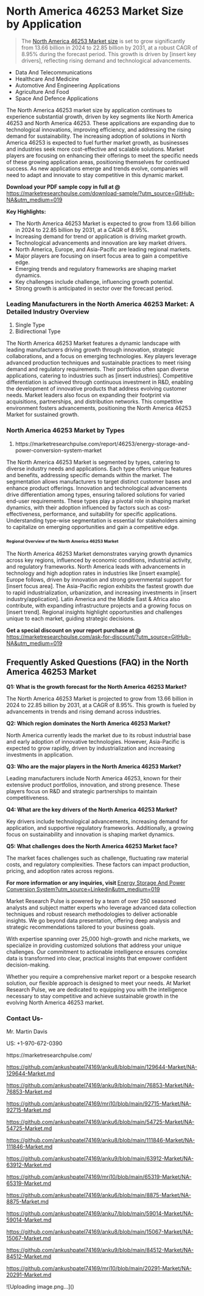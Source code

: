 <h1>North America 46253 Market&nbsp;Size by Application</h1><blockquote><p>The <a href="https://marketresearchpulse.com/download-sample/?utm_source=GitHub-NA&amp;utm_medium=019">North America 46253 Market size</a> is set to grow significantly from 13.66 billion in 2024 to 22.85 billion by 2031, at a robust CAGR of 8.95% during the forecast period. This growth is driven by [insert key drivers], reflecting rising demand and technological advancements.</p></blockquote><ul><li>Data And Telecommunications<li> Healthcare And Medicine<li> Automotive And Engineering Applications<li> Agriculture And Food<li> Space And Defence Applications</li></ul><p>The North America 46253 market size by application continues to experience substantial growth, driven by key segments like North America 46253 and North America 46253. These applications are expanding due to technological innovations, improving efficiency, and addressing the rising demand for sustainability. The increasing adoption of solutions in North America 46253 is expected to fuel further market growth, as businesses and industries seek more cost-effective and scalable solutions. Market players are focusing on enhancing their offerings to meet the specific needs of these growing application areas, positioning themselves for continued success. As new applications emerge and trends evolve, companies will need to adapt and innovate to stay competitive in this dynamic market.</p><p><strong>Download your PDF sample copy in full at @ </strong><a href="https://marketresearchpulse.com/download-sample/?utm_source=GitHub-NA&amp;utm_medium=019">https://marketresearchpulse.com/download-sample/?utm_source=GitHub-NA&amp;utm_medium=019</a></p><p><strong>Key Highlights: </strong></p><ul><li>The North America 46253 Market is expected to grow from 13.66 billion in 2024 to 22.85 billion by 2031, at a CAGR of 8.95%.</li><li>Increasing demand for trend or application is driving market growth.</li><li>Technological advancements and innovation are key market drivers.</li><li>North America, Europe, and Asia-Pacific are leading regional markets.</li><li>Major players are focusing on insert focus area to gain a competitive edge.</li><li>Emerging trends and regulatory frameworks are shaping market dynamics.</li><li>Key challenges include challenge, influencing growth potential.</li><li>Strong growth is anticipated in sector over the forecast period.</li></ul><h3>Leading Manufacturers in the North America 46253 Market: A Detailed Industry Overview</h3><ol><li>Single Type<li> Bidirectional Type</li></ol><div class="flex max-w-full flex-col flex-grow"><div class="min-h-8 text-message flex w-full flex-col items-end gap-2 whitespace-normal break-words [.text-message+&amp;]:mt-5" dir="auto" data-message-author-role="assistant" data-message-id="fd8432e4-4910-450d-b182-61b7bfb0a01f" data-message-model-slug="gpt-4o"><div class="flex w-full flex-col gap-1 empty:hidden first:pt-[3px]"><div class="markdown prose w-full break-words dark:prose-invert light"><p>The North America 46253 Market features a dynamic landscape with leading manufacturers driving growth through innovation, strategic collaborations, and a focus on emerging technologies. Key players leverage advanced production techniques and sustainable practices to meet rising demand and regulatory requirements. Their portfolios often span diverse applications, catering to industries such as [insert industries]. Competitive differentiation is achieved through continuous investment in R&amp;D, enabling the development of innovative products that address evolving customer needs. Market leaders also focus on expanding their footprint via acquisitions, partnerships, and distribution networks. This competitive environment fosters advancements, positioning the North America 46253 Market for sustained growth.</p></div></div></div></div><h3>North America 46253 Market by Types</h3><ol><li>https://marketresearchpulse.com/report/46253/energy-storage-and-power-conversion-system-market</li></ol><div class="flex max-w-full flex-col flex-grow"><div class="min-h-8 text-message flex w-full flex-col items-end gap-2 whitespace-normal break-words [.text-message+&amp;]:mt-5" dir="auto" data-message-author-role="assistant" data-message-id="084470be-0bb7-4664-bddf-5156b4f41249" data-message-model-slug="gpt-4o-mini"><div class="flex w-full flex-col gap-1 empty:hidden first:pt-[3px]"><div class="markdown prose w-full break-words dark:prose-invert light"><p>The North America 46253 Market is segmented by types, catering to diverse industry needs and applications. Each type offers unique features and benefits, addressing specific demands within the market. The segmentation allows manufacturers to target distinct customer bases and enhance product offerings. Innovation and technological advancements drive differentiation among types, ensuring tailored solutions for varied end-user requirements. These types play a pivotal role in shaping market dynamics, with their adoption influenced by factors such as cost-effectiveness, performance, and suitability for specific applications. Understanding type-wise segmentation is essential for stakeholders aiming to capitalize on emerging opportunities and gain a competitive edge.</p></div></div></div></div><h3><span style="font-size: 11px;">Regional Overview of the North America 46253 Market</span></h3><div class="flex max-w-full flex-col flex-grow"><div class="min-h-8 text-message flex w-full flex-col items-end gap-2 whitespace-normal break-words [.text-message+&amp;]:mt-5" dir="auto" data-message-author-role="assistant" data-message-id="e9038762-ce64-4e30-91c9-9bd413514231" data-message-model-slug="gpt-4o-mini"><div class="flex w-full flex-col gap-1 empty:hidden first:pt-[3px]"><div class="markdown prose w-full break-words dark:prose-invert light"><p>The North America 46253 Market demonstrates varying growth dynamics across key regions, influenced by economic conditions, industrial activity, and regulatory frameworks. North America leads with advancements in technology and high adoption rates in industries like [insert example]. Europe follows, driven by innovation and strong governmental support for [insert focus area]. The Asia-Pacific region exhibits the fastest growth due to rapid industrialization, urbanization, and increasing investments in [insert industry/application]. Latin America and the Middle East &amp; Africa also contribute, with expanding infrastructure projects and a growing focus on [insert trend]. Regional insights highlight opportunities and challenges unique to each market, guiding strategic decisions.</p></div></div></div></div><p><strong>Get a special discount on your report purchase at @ </strong><a href="https://marketresearchpulse.com/ask-for-discount/?utm_source=GitHub-NA&amp;utm_medium=019">https://marketresearchpulse.com/ask-for-discount/?utm_source=GitHub-NA&amp;utm_medium=019</a></p><h2>Frequently Asked Questions (FAQ) in the North America 46253 Market</h2><p><strong>Q1: What is the growth forecast for the North America 46253 Market?</strong></p><p>The North America 46253 Market is projected to grow from 13.66 billion in 2024 to 22.85 billion by 2031, at a CAGR of 8.95%. This growth is fueled by advancements in trends and rising demand across industries.</p><p><strong>Q2: Which region dominates the North America 46253 Market?</strong></p><p>North America currently leads the market due to its robust industrial base and early adoption of innovative technologies. However, Asia-Pacific is expected to grow rapidly, driven by industrialization and increasing investments in application.</p><p><strong>Q3: Who are the major players in the North America 46253 Market?</strong></p><p>Leading manufacturers include North America 46253, known for their extensive product portfolios, innovation, and strong presence. These players focus on R&amp;D and strategic partnerships to maintain competitiveness.</p><p><strong>Q4: What are the key drivers of the North America 46253 Market?</strong></p><p>Key drivers include technological advancements, increasing demand for application, and supportive regulatory frameworks. Additionally, a growing focus on sustainability and innovation is shaping market dynamics.</p><p><strong>Q5: What challenges does the North America 46253 Market face?</strong></p><p>The market faces challenges such as challenge, fluctuating raw material costs, and regulatory complexities. These factors can impact production, pricing, and adoption rates across regions.</p><p><strong>For more information or any inquiries, visit&nbsp;</strong><a href="Energy Storage And Power Conversion System?utm_source=Linkedin&utm_medium=019">Energy Storage And Power Conversion System?utm_source=Linkedin&utm_medium=019</a></p><p>Market Research Pulse is powered by a team of over 250 seasoned analysts and subject matter experts who leverage advanced data collection techniques and robust research methodologies to deliver actionable insights. We go beyond data presentation, offering deep analysis and strategic recommendations tailored to your business goals.</p><p>With expertise spanning over 25,000 high-growth and niche markets, we specialize in providing customized solutions that address your unique challenges. Our commitment to actionable intelligence ensures complex data is transformed into clear, practical insights that empower confident decision-making.</p><p>Whether you require a comprehensive market report or a bespoke research solution, our flexible approach is designed to meet your needs. At Market Research Pulse, we are dedicated to equipping you with the intelligence necessary to stay competitive and achieve sustainable growth in the evolving North America 46253 market.</p><h3><strong>Contact Us-</strong></h3><p>Mr. Martin Davis</p><p>US: +1-970-672-0390</p><p>https://marketresearchpulse.com/</p><p><a href="https://github.com/ankushpatel74169/anku8/blob/main/129644-Market/NA-129644-Market.md">https://github.com/ankushpatel74169/anku8/blob/main/129644-Market/NA-129644-Market.md</a></p><p><a href="https://github.com/ankushpatel74169/anku9/blob/main/76853-Market/NA-76853-Market.md">https://github.com/ankushpatel74169/anku9/blob/main/76853-Market/NA-76853-Market.md</a></p><p><a href="https://github.com/ankushpatel74169/mri10/blob/main/92715-Market/NA-92715-Market.md">https://github.com/ankushpatel74169/mri10/blob/main/92715-Market/NA-92715-Market.md</a></p><p><a href="https://github.com/ankushpatel74169/anku6/blob/main/54725-Market/NA-54725-Market.md">https://github.com/ankushpatel74169/anku6/blob/main/54725-Market/NA-54725-Market.md</a></p><p><a href="https://github.com/ankushpatel74169/anku8/blob/main/111846-Market/NA-111846-Market.md">https://github.com/ankushpatel74169/anku8/blob/main/111846-Market/NA-111846-Market.md</a></p><p><a href="https://github.com/ankushpatel74169/anku9/blob/main/63912-Market/NA-63912-Market.md">https://github.com/ankushpatel74169/anku9/blob/main/63912-Market/NA-63912-Market.md</a></p><p><a href="https://github.com/ankushpatel74169/mri10/blob/main/65319-Market/NA-65319-Market.md">https://github.com/ankushpatel74169/mri10/blob/main/65319-Market/NA-65319-Market.md</a></p><p><a href="https://github.com/ankushpatel74169/anku6/blob/main/8875-Market/NA-8875-Market.md">https://github.com/ankushpatel74169/anku6/blob/main/8875-Market/NA-8875-Market.md</a></p><p><a href="https://github.com/ankushpatel74169/anku7/blob/main/59014-Market/NA-59014-Market.md">https://github.com/ankushpatel74169/anku7/blob/main/59014-Market/NA-59014-Market.md</a></p><p><a href="https://github.com/ankushpatel74169/anku8/blob/main/15067-Market/NA-15067-Market.md">https://github.com/ankushpatel74169/anku8/blob/main/15067-Market/NA-15067-Market.md</a></p><p><a href="https://github.com/ankushpatel74169/anku9/blob/main/84512-Market/NA-84512-Market.md">https://github.com/ankushpatel74169/anku9/blob/main/84512-Market/NA-84512-Market.md</a></p><p><a href="https://github.com/ankushpatel74169/mri10/blob/main/20291-Market/NA-20291-Market.md">https://github.com/ankushpatel74169/mri10/blob/main/20291-Market/NA-20291-Market.md</a></p>
![Uploading image.png…]()
